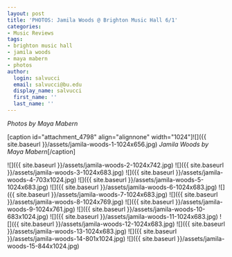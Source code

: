 ```yaml
---
layout: post
title: 'PHOTOS: Jamila Woods @ Brighton Music Hall 6/1'
categories:
- Music Reviews
tags:
- brighton music hall
- jamila woods
- maya mabern
- photos
author:
  login: salvucci
  email: salvucci@bu.edu
  display_name: salvucci
  first_name: ''
  last_name: ''
---
```

_Photos by Maya Mabern_

\[caption id="attachment\_4798" align="alignnone" width="1024"\]![]({{ site.baseurl }}/assets/jamila-woods-1-1024x656.jpg) _Jamila Woods by Maya Mabern_\[/caption\]

![]({{ site.baseurl }}/assets/jamila-woods-2-1024x742.jpg) ![]({{ site.baseurl }}/assets/jamila-woods-3-1024x683.jpg) ![]({{ site.baseurl }}/assets/jamila-woods-4-703x1024.jpg) ![]({{ site.baseurl }}/assets/jamila-woods-5-1024x683.jpg) ![]({{ site.baseurl }}/assets/jamila-woods-6-1024x683.jpg) ![]({{ site.baseurl }}/assets/jamila-woods-7-1024x683.jpg) ![]({{ site.baseurl }}/assets/jamila-woods-8-1024x769.jpg) ![]({{ site.baseurl }}/assets/jamila-woods-9-1024x761.jpg) ![]({{ site.baseurl }}/assets/jamila-woods-10-683x1024.jpg) ![]({{ site.baseurl }}/assets/jamila-woods-11-1024x683.jpg) ![]({{ site.baseurl }}/assets/jamila-woods-12-1024x683.jpg) ![]({{ site.baseurl }}/assets/jamila-woods-13-1024x683.jpg) ![]({{ site.baseurl }}/assets/jamila-woods-14-801x1024.jpg) ![]({{ site.baseurl }}/assets/jamila-woods-15-844x1024.jpg)